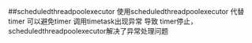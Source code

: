 ##scheduledthreadpoolexecutor
使用scheduledthreadpoolexecutor 代替 timer
可以避免timer 调用timetask出现异常 导致 timer停止，scheduledthreadpoolexecutor解决了异常处理问题